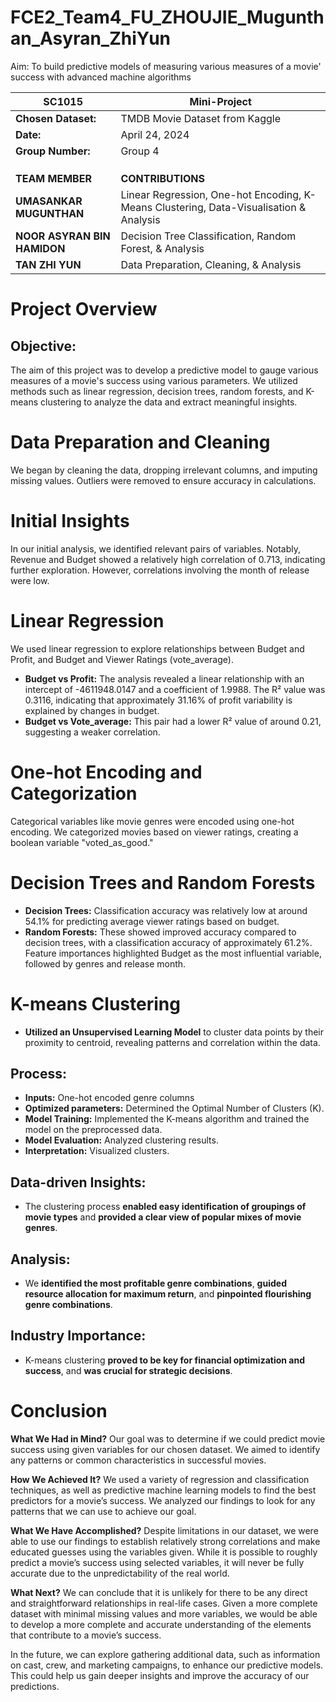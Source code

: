 # FCE2_Team4_FU_ZHOUJIE_Mugunthan_Asyran_ZhiYun
Aim: To build predictive models of measuring various measures of a movie' success with advanced machine algorithms

| **SC1015** | **Mini-Project** |
|--------------------------|-------------------------------|
| **Chosen Dataset:**      | TMDB Movie Dataset from Kaggle|
| **Date:**                | April 24, 2024 |
| **Group Number:**        | Group 4 | 
| | |
| | |
| | |
| **TEAM MEMBER**          | **CONTRIBUTIONS** |
| **UMASANKAR MUGUNTHAN**  | Linear Regression, One-hot Encoding, K-Means Clustering, Data-Visualisation & Analysis |
| **NOOR ASYRAN BIN HAMIDON** | Decision Tree Classification, Random Forest, & Analysis |
| **TAN ZHI YUN**           | Data Preparation, Cleaning, & Analysis |


# Project Overview

## Objective:
The aim of this project was to develop a predictive model to gauge various measures of a movie's success using various parameters. We utilized methods such as linear regression, decision trees, random forests, and K-means clustering to analyze the data and extract meaningful insights.

# Data Preparation and Cleaning

We began by cleaning the data, dropping irrelevant columns, and imputing missing values. Outliers were removed to ensure accuracy in calculations.

# Initial Insights

In our initial analysis, we identified relevant pairs of variables. Notably, Revenue and Budget showed a relatively high correlation of 0.713, indicating further exploration. However, correlations involving the month of release were low.

# Linear Regression

We used linear regression to explore relationships between Budget and Profit, and Budget and Viewer Ratings (vote_average).

- **Budget vs Profit:** The analysis revealed a linear relationship with an intercept of -4611948.0147 and a coefficient of 1.9988. The R² value was 0.3116, indicating that approximately 31.16% of profit variability is explained by changes in budget.
- **Budget vs Vote_average:** This pair had a lower R² value of around 0.21, suggesting a weaker correlation.

# One-hot Encoding and Categorization

Categorical variables like movie genres were encoded using one-hot encoding. We categorized movies based on viewer ratings, creating a boolean variable "voted_as_good."

# Decision Trees and Random Forests

- **Decision Trees:** Classification accuracy was relatively low at around 54.1% for predicting average viewer ratings based on budget.
- **Random Forests:** These showed improved accuracy compared to decision trees, with a classification accuracy of approximately 61.2%. Feature importances highlighted Budget as the most influential variable, followed by genres and release month.

# K-means Clustering

- **Utilized an Unsupervised Learning Model** to cluster data points by their proximity to centroid, revealing patterns and correlation within the data.

## Process:
- **Inputs:** One-hot encoded genre columns
- **Optimized parameters:** Determined the Optimal Number of Clusters (K).
- **Model Training:** Implemented the K-means algorithm and trained the model on the preprocessed data.
- **Model Evaluation:** Analyzed clustering results.
- **Interpretation:** Visualized clusters.

## Data-driven Insights:
- The clustering process **enabled easy identification of groupings of movie types** and **provided a clear view of popular mixes of movie genres**.

## Analysis:
- We **identified the most profitable genre combinations**, **guided resource allocation for maximum return**, and **pinpointed flourishing genre combinations**.

## Industry Importance:
- K-means clustering **proved to be key for financial optimization and success**, and **was crucial for strategic decisions**.


# **Conclusion**

**What We Had in Mind?**
Our goal was to determine if we could predict movie success using given variables for our chosen dataset. We aimed to identify any patterns or common characteristics in successful movies.

**How We Achieved It?**
We used a variety of regression and classification techniques, as well as predictive machine learning models to find the best predictors for a movie’s success. We analyzed our findings to look for any patterns that we can use to achieve our goal.

**What We Have Accomplished?**
Despite limitations in our dataset, we were able to use our findings to establish relatively strong correlations and make educated guesses using the variables given. While it is possible to roughly predict a movie’s success using selected variables, it will never be fully accurate due to the unpredictability of the real world.

**What Next?**
We can conclude that it is unlikely for there to be any direct and straightforward relationships in real-life cases. Given a more complete dataset with minimal missing values and more variables, we would be able to develop a more complete and accurate understanding of the elements that contribute to a movie’s success. 

In the future, we can explore gathering additional data, such as information on cast, crew, and marketing campaigns, to enhance our predictive models. This could help us gain deeper insights and improve the accuracy of our predictions.
